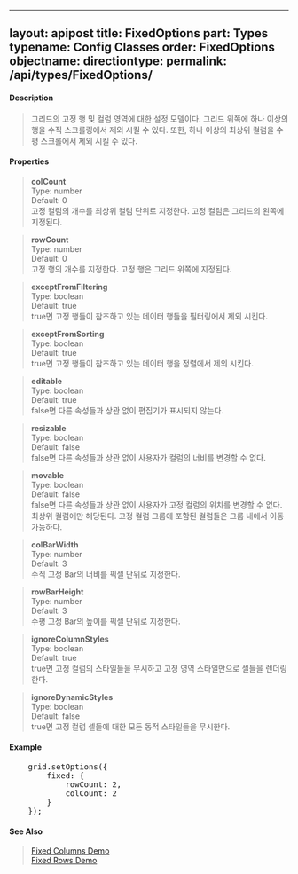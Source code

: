   ---
layout: apipost
title: FixedOptions
part: Types
typename: Config Classes
order: FixedOptions
objectname: 
directiontype: 
permalink: /api/types/FixedOptions/
---

#### Description

> 그리드의 고정 행 및 컬럼 영역에 대한 설정 모델이다. 그리드 위쪽에 하나 이상의 행을 수직 스크롤링에서 제외 시킬 수 있다. 또한, 하나 이상의 최상위 컬럼을 수평 스크롤에서 제외 시킬 수 있다.

#### Properties

> **colCount**           
> Type: number  
> Default: 0   
> 고정 컬럼의 개수를 최상위 컬럼 단위로 지정한다. 고정 컬럼은 그리드의 왼쪽에 지정된다. 

> **rowCount**           
> Type: number  
> Default: 0    
> 고정 행의 개수를 지정한다. 고정 행은 그리드 위쪽에 지정된다. 

> **exceptFromFiltering**  
> Type: boolean  
> Default: true   
> true면 고정 행들이 참조하고 있는 데이터 행들을 필터링에서 제외 시킨다.    

> **exceptFromSorting**      
> Type: boolean     
> Default: true     
> true면 고정 행들이 참조하고 있는 데이터 행을 정렬에서 제외 시킨다.     

> **editable**             
> Type: boolean  
> Default: true   
> false면 다른 속성들과 상관 없이 편집기가 표시되지 않는다. 

> **resizable**            
> Type: boolean   
> Default: false  
> false면 다른 속성들과 상관 없이 사용자가 컬럼의 너비를 변경할 수 없다. 

> **movable**            
> Type: boolean   
> Default: false  
> false면 다른 속성들과 상관 없이 사용자가 고정 컬럼의 위치를 변경할 수 없다. 최상위 컬럼에만 해당된다. 고정 컬럼 그룹에 포함된 컬럼들은 그룹 내에서 이동 가능하다.   

> **colBarWidth**          
> Type: number    
> Default: 3      
> 수직 고정 Bar의 너비를 픽셀 단위로 지정한다.   

> **rowBarHeight**         
> Type: number    
> Default: 3      
> 수평 고정 Bar의 높이를 픽셀 단위로 지정한다.   

> **ignoreColumnStyles**   
> Type: boolean   
> Default: true   
> true면 고정 컬럼의 스타일들을 무시하고 고정 영역 스타일만으로 셀들을 렌더링한다.   

> **ignoreDynamicStyles**  
> Type: boolean   
> Default: false  
> true면 고정 컬럼 셀들에 대한 모든 동적 스타일들을 무시한다.   

#### Example

<pre class="prettyprint">
    grid.setOptions({
        fixed: {
            rowCount: 2,
            colCount: 2
        }
    });
</pre>

#### See Also

> [Fixed Columns Demo](http://demo.realgrid.net/Demo/ColumnFixing)   
> [Fixed Rows Demo](http://demo.realgrid.net/Demo/FixedRows)
